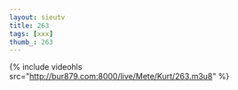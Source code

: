 ```yaml
--- 
layout: sieutv
title: 263
tags: [xxx]
thumb_: 263
---
```

{% include videohls src="http://bur879.com:8000/live/Mete/Kurt/263.m3u8" %} 
